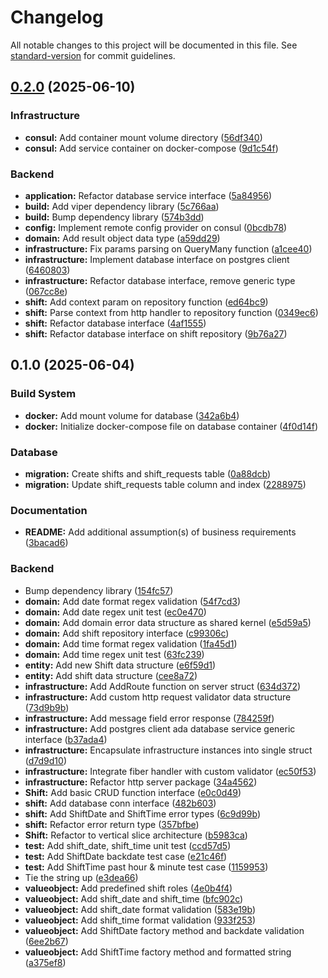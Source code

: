 # Changelog

All notable changes to this project will be documented in this file. See [standard-version](https://github.com/conventional-changelog/standard-version) for commit guidelines.

## [0.2.0](https://github.com/mushoffa/payd/compare/v0.1.0...v0.2.0) (2025-06-10)


### Infrastructure

* **consul:** Add container mount volume directory ([56df340](https://github.com/mushoffa/payd/commit/56df340091ea20f92e39ceb6a596f696dac9e76f))
* **consul:** Add service container on docker-compose ([9d1c54f](https://github.com/mushoffa/payd/commit/9d1c54f1b208af29a5124157a32881d9e48085eb))


### Backend

* **application:** Refactor database service interface ([5a84956](https://github.com/mushoffa/payd/commit/5a84956e12b64855ff29d7c7550ac5cd085b1950))
* **build:** Add viper dependency library ([5c766aa](https://github.com/mushoffa/payd/commit/5c766aa85674f79593ba34b947b817f56a71ac7f))
* **build:** Bump dependency library ([574b3dd](https://github.com/mushoffa/payd/commit/574b3dd81d5e2238dfa3da803b085447db626e05))
* **config:** Implement remote config provider on consul ([0bcdb78](https://github.com/mushoffa/payd/commit/0bcdb78e3f2e76ba0a64d8a21b503c2eb0b2b842))
* **domain:** Add result object data type ([a59dd29](https://github.com/mushoffa/payd/commit/a59dd297930e8df2ccef480302ce4db55c1e78ad))
* **infrastructure:** Fix params parsing on QueryMany function ([a1cee40](https://github.com/mushoffa/payd/commit/a1cee404f1c189d22bfd79b039c1d37764bfa08c))
* **infrastructure:** Implement database interface on postgres client ([6460803](https://github.com/mushoffa/payd/commit/6460803de1eb275978a9db6a8219e75d0973e7fc))
* **infrastructure:** Refactor database interface, remove generic type ([067cc8e](https://github.com/mushoffa/payd/commit/067cc8e4c6071febb0b80c1a7b3d79700fcdc5e7))
* **shift:** Add context param on repository function ([ed64bc9](https://github.com/mushoffa/payd/commit/ed64bc9bce68e6e7a84635d1586ab5f0122f73e5))
* **shift:** Parse context from http handler to repository function ([0349ec6](https://github.com/mushoffa/payd/commit/0349ec6698c058fe863614f6d9af0db58d428a91))
* **shift:** Refactor database interface ([4af1555](https://github.com/mushoffa/payd/commit/4af155574ae1d3377eaad1dc949d4f2df888385a))
* **shift:** Refactor database interface on shift repository ([9b76a27](https://github.com/mushoffa/payd/commit/9b76a27669a9bab73a799110b3f4e59d5d03195b))

## 0.1.0 (2025-06-04)


### Build System

* **docker:** Add mount volume for database ([342a6b4](https://github.com/mushoffa/payd/commit/342a6b49d7c5cf68d65cf4f14963110dc04d833f))
* **docker:** Initialize docker-compose file on database container ([4f0d14f](https://github.com/mushoffa/payd/commit/4f0d14f5044ebd5be96c4dd608dff12fb261c018))


### Database

* **migration:** Create shifts and shift_requests table ([0a88dcb](https://github.com/mushoffa/payd/commit/0a88dcbb145a77bb4bc2a14e8689ddd9e196e314))
* **migration:** Update shift_requests table column and index ([2288975](https://github.com/mushoffa/payd/commit/228897552121ef60953d23ccd71ab9a49a19b49f))


### Documentation

* **README:** Add additional assumption(s) of business requirements ([3bacad6](https://github.com/mushoffa/payd/commit/3bacad66fb860b381238d5a38625e51bf6ff44db))


### Backend

* Bump dependency library ([154fc57](https://github.com/mushoffa/payd/commit/154fc576ef843310065ddedd77f61db24204ca1b))
* **domain:** Add date format regex validation ([54f7cd3](https://github.com/mushoffa/payd/commit/54f7cd38137cdd8e083963a9ac1c3f932aa6f34b))
* **domain:** Add date regex unit test ([ec0e470](https://github.com/mushoffa/payd/commit/ec0e470b40444460834fb357c6c081e9cdb146c2))
* **domain:** Add domain error data structure as shared kernel ([e5d59a5](https://github.com/mushoffa/payd/commit/e5d59a5ebb0ef4d3cd10960506fe0a5448730166))
* **domain:** Add shift repository interface ([c99306c](https://github.com/mushoffa/payd/commit/c99306ccd33096658882c33b4fe1946224aa3146))
* **domain:** Add time format regex validation ([1fa45d1](https://github.com/mushoffa/payd/commit/1fa45d1158564ff21cc46b5f47a3af0a508f9572))
* **domain:** Add time regex unit test ([63fc239](https://github.com/mushoffa/payd/commit/63fc239c4f33bd1576d43d4d7e4d8a09ee16a092))
* **entity:** Add new Shift data structure ([e6f59d1](https://github.com/mushoffa/payd/commit/e6f59d1ed974f1eab247304be07393fbf66fe101))
* **entity:** Add shift data structure ([cee8a72](https://github.com/mushoffa/payd/commit/cee8a725dc5e1b9fc54cb252f0367b3b83e37823))
* **infrastructure:** Add AddRoute function on server struct ([634d372](https://github.com/mushoffa/payd/commit/634d372ffa37c98502d45c1f14d952a75c63733e))
* **infrastructure:** Add custom http request validator data structure ([73d9b9b](https://github.com/mushoffa/payd/commit/73d9b9be26064318151e2594067b3c4182500641))
* **infrastructure:** Add message field error response ([784259f](https://github.com/mushoffa/payd/commit/784259fb7503f3a923dc4faed27116ee24d7dcad))
* **infrastructure:** Add postgres client ada database service generic interface ([b37ada4](https://github.com/mushoffa/payd/commit/b37ada473e32787431d34f9710a3b7fcad40fe1a))
* **infrastructure:** Encapsulate infrastructure instances into single struct ([d7d9d10](https://github.com/mushoffa/payd/commit/d7d9d105eb215dac41c46b59422ea4b10fba6c3b))
* **infrastructure:** Integrate fiber handler with custom validator ([ec50f53](https://github.com/mushoffa/payd/commit/ec50f53bb420226523eb5b1a34c5b7b67ca8b3ae))
* **infrastructure:** Refactor http server package ([34a4562](https://github.com/mushoffa/payd/commit/34a4562b3ba1c372feb19dd5840dc038a327b46a))
* **Shift:** Add basic CRUD function interface ([e0c0d49](https://github.com/mushoffa/payd/commit/e0c0d49f4e2d11c3abe917aff267d38b62aa61f5))
* **shift:** Add database conn interface ([482b603](https://github.com/mushoffa/payd/commit/482b603e19dfe7cd29f33280c5530d6676c1daf6))
* **shift:** Add ShiftDate and ShiftTime error types ([6c9d99b](https://github.com/mushoffa/payd/commit/6c9d99b3eb1ea0643b441b7186659d8f9c48c3c6))
* **shift:** Refactor error return type ([357bfbe](https://github.com/mushoffa/payd/commit/357bfbec6314efd43ed09d845ed3b2dd9ca64984))
* **Shift:** Refactor to vertical slice architecture ([b5983ca](https://github.com/mushoffa/payd/commit/b5983ca36d22762c603db0a40750d4402e3de9fa))
* **test:** Add shift_date, shift_time unit test ([ccd57d5](https://github.com/mushoffa/payd/commit/ccd57d5aebaabf232bc3b9d745c7f9b14cf13016))
* **test:** Add ShiftDate backdate test case ([e21c46f](https://github.com/mushoffa/payd/commit/e21c46fee31c7a6a1d635d5cee53736027d4d883))
* **test:** Add ShiftTime past hour & minute test case ([1159953](https://github.com/mushoffa/payd/commit/11599539dbd669e0e19f474f5347f073e30513e8))
* Tie the string up ([e3dea66](https://github.com/mushoffa/payd/commit/e3dea6680758cb91073abdf3ba2477c5a541e8c3))
* **valueobject:** Add predefined shift roles ([4e0b4f4](https://github.com/mushoffa/payd/commit/4e0b4f46ba0aa767f01465ddf680f7595b9a5063))
* **valueobject:** Add shift_date and shift_time ([bfc902c](https://github.com/mushoffa/payd/commit/bfc902cd0baca3b4f52a106d64e2f46cb30da50d))
* **valueobject:** Add shift_date format validation ([583e19b](https://github.com/mushoffa/payd/commit/583e19bf8c535a68533502863b5552b7b10b8bd3))
* **valueobject:** Add shift_time format validation ([933f253](https://github.com/mushoffa/payd/commit/933f253a5a0a5532446206fb4d156a89b5409cf4))
* **valueobject:** Add ShiftDate factory method and backdate validation ([6ee2b67](https://github.com/mushoffa/payd/commit/6ee2b674746892184e68240203317f76407f26ef))
* **valueobject:** Add ShiftTime factory method and formatted string ([a375ef8](https://github.com/mushoffa/payd/commit/a375ef883a938586c28a4002bf36e485f3b1b13f))
